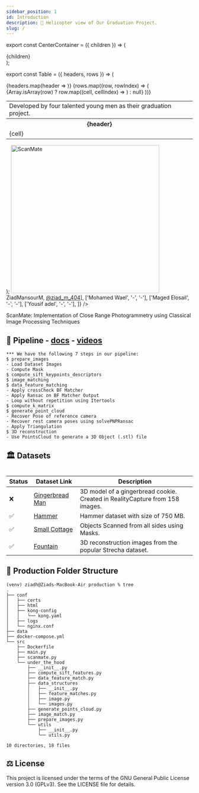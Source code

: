 ```yaml
---
sidebar_position: 1
id: Introduction
description: 🚁 Helicopter view of Our Graduation Project.
slug: /
---
```


export const CenterContainer = ({ children }) => (
  <div style={{ textAlign: 'center' }}>
    {children}
  </div>
);

export const Table = ({ headers, rows }) => (
  <div style={{ display: 'inline-block' }}>
    <table>
      <tbody>
        <tr>
          <td colSpan={3} style={{ textAlign: 'center' }}>Developed by four talented young men as their graduation project.</td>
        </tr>
        <tr>
          {headers.map(header => <th key={header}>{header}</th>)}
        </tr>
        {rows.map((row, rowIndex) => (
          <tr key={rowIndex}>
            {Array.isArray(row) ? row.map((cell, cellIndex) => <td key={cellIndex}>{cell}</td>) : null}
          </tr>
        ))}
      </tbody>
    </table>
  </div>
);

<CenterContainer>
  <img src="/img/ScanMate.png" alt="ScanMate" width="400" />
  <Table
    headers={['Name', 'Github', 'Twitter']}
    rows={[
      ['Ziad Mansour', <a href="https://github.com/ZiadMansourM">ZiadMansourM</a>, <a href="https://twitter.com/Ziad_M_404">@ziad_m_404</a>],
      ['Mohamed Wael', '-', '-'],
      ['Maged Elosail', '-', '-'],
      ['Yousif adel', '-', '-'],
    ]}
  />
  <p>ScanMate: Implementation of Close Range Photogrammetry using Classical Image Processing Techniques</p>
</CenterContainer>

## 📝 Pipeline - [docs][docs] - [videos][videos]
```Console
*** We have the following 7 steps in our pipeline:
$ prepare_images
- Load Dataset Images
- Compute Mask
$ compute_sift_keypoints_descriptors
$ image_matching
$ data_feature_matching
- Apply crossCheck BF Matcher
- Apply Ransac on BF Matcher Output
- Loop without repetition using Itertools
$ compute_k_matrix
$ generate_point_cloud
- Recover Pose of reference camera
- Recover rest camera poses using solvePNPRansac
- Apply Triangulation
$ 3D reconstruction
- Use PointsCloud to generate a 3D Object (.stl) file
```

## 🏛️ Datasets

| Status | Dataset Link | Description |
|--------|--------------|-------------|
| ❌  | [Gingerbread Man](https://www.capturingreality.com/free-datasets) | 3D model of a gingerbread cookie. Created in RealityCapture from 158 images. |
| ✅  | [Hammer](https://www.capturingreality.com/free-datasets) | Hammer dataset with size of 750 MB. |
| ✅  | [Small Cottage](https://www.capturingreality.com/free-datasets) | Objects Scanned from all sides using Masks. |
| ✅  | [Fountain](https://sketchfab.com/3d-models/fountain-dataset-bdcf73513f404370a80cd3d8d0871fa8) | 3D reconstruction images from the popular Strecha dataset. |


## 🧐 Production Folder Structure
```console
(venv) ziadh@Ziads-MacBook-Air production % tree 
.
├── conf
│   ├── certs
│   ├── html
│   ├── kong-config
│   │   └── kong.yaml
│   ├── logs
│   └── nginx.conf
├── data
├── docker-compose.yml
└── src
    ├── Dockerfile
    ├── main.py
    ├── scanmate.py
    └── under_the_hood
        ├── __init__.py
        ├── compute_sift_features.py
        ├── data_feature_match.py
        ├── data_structures
        │   ├── __init__.py
        │   ├── feature_matches.py
        │   ├── image.py
        │   └── images.py
        ├── generate_points_cloud.py
        ├── image_match.py
        ├── prepare_images.py
        └── utils
            ├── __init__.py
            └── utils.py

10 directories, 18 files
```

## ⚖️ License

This project is licensed under the terms of the GNU General Public License version 3.0 (GPLv3). See the LICENSE file for details.


[docs]: https://docs.scanmate.sreboy.com/
[videos]: https://www.youtube.com/playlist?list=PLtRAgw3FCYeBXUeBIDOmbzzEEryIvtJo3